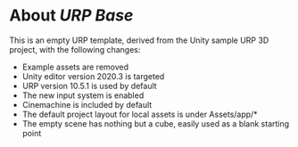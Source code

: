 # About _URP Base_

This is an empty URP template, derived from the Unity sample URP 3D project, with the following changes:

- Example assets are removed
- Unity editor version 2020.3 is targeted
- URP version 10.5.1 is used by default
- The new input system is enabled
- Cinemachine is included by default
- The default project layout for local assets is under Assets/app/*
- The empty scene has nothing but a cube, easily used as a blank starting point
